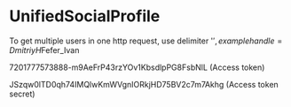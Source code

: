# UnifiedSocialProfile

To get multiple users in one http request, use delimiter '$', example handle=DmitriyH$Fefer_Ivan

7201777573888-m9AeFrP43rzYOv1KbsdlpPG8FsbNlL (Access token)

JSzqw0lTD0qh74IMQlwKmWVgnIORkjHD75BV2c7m7Akhg (Access token secret)
